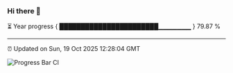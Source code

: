 ### Hi there 👋

⏳ Year progress { ███████████████████████▁▁▁▁▁▁▁ } 79.87 %

---

⏰ Updated on Sun, 19 Oct 2025 12:28:04 GMT

![Progress Bar CI](https://github.com/liununu/liununu/workflows/Progress%20Bar%20CI/badge.svg)
